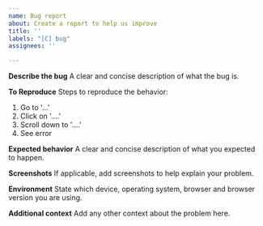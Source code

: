 ```yaml
---
name: Bug report
about: Create a report to help us improve
title: ''
labels: "[C] bug"
assignees: ''

---
```


**Describe the bug**
A clear and concise description of what the bug is.

**To Reproduce**
Steps to reproduce the behavior:
1. Go to '...'
2. Click on '....'
3. Scroll down to '....'
4. See error

**Expected behavior**
A clear and concise description of what you expected to happen.

**Screenshots**
If applicable, add screenshots to help explain your problem.

**Environment**
State which device, operating system, browser and browser version you are using.

**Additional context**
Add any other context about the problem here.
